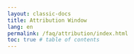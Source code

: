 ```yaml
---
layout: classic-docs
title: Attribution Window
lang: en
permalink: /faq/attribution/index.html
toc: true # table of contents
---
```

